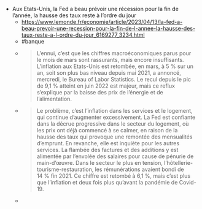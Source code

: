 - Aux Etats-Unis, la Fed a beau prévoir une récession pour la fin de l’année, la hausse des taux reste à l’ordre du jour
	- https://www.lemonde.fr/economie/article/2023/04/13/la-fed-a-beau-prevoir-une-recession-pour-la-fin-de-l-annee-la-hausse-des-taux-reste-a-l-ordre-du-jour_6169277_3234.html
	- #banque
	- > L’ennui, c’est que les chiffres macroéconomiques parus pour le mois de mars sont rassurants, mais encore insuffisants. L’inflation aux Etats-Unis est retombée, en mars, à 5 % sur un an, soit son plus bas niveau depuis mai 2021, a annoncé, mercredi, le Bureau of Labor Statistics. Le recul depuis le pic de 9,1 % atteint en juin 2022 est majeur, mais ce reflux s’explique par la baisse des prix de l’énergie et de l’alimentation.
	- > Le problème, c’est l’inflation dans les services et le logement, qui continue d’augmenter excessivement. La Fed est confiante dans la décrue progressive dans le secteur du logement, où les prix ont déjà commencé à se calmer, en raison de la hausse des taux qui provoque une remontée des mensualités d’emprunt. En revanche, elle est inquiète pour les autres services. La flambée des factures et des additions y est alimentée par l’envolée des salaires pour cause de pénurie de main-d’œuvre. Dans le secteur le plus en tension, l’hôtellerie-tourisme-restauration, les rémunérations avaient bondi de 14 % fin 2021. Ce chiffre est retombé à 6,1 %, mais c’est plus que l’inflation et deux fois plus qu’avant la pandémie de Covid-19.
	-